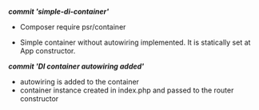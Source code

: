 

***commit 'simple-di-container'***
- Composer require psr/container

- Simple container without autowiring implemented. It is statically set at App constructor.

***commit 'DI container autowiring added'***

- autowiring is added to the container 
- container instance created in index.php and passed to the router constructor